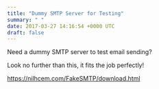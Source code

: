 ```yaml
---
title: "Dummy SMTP Server for Testing"
summary: " "
date: 2017-03-27 14:16:54 +0000 UTC
draft: false
---
```

Need a dummy SMTP server to test email sending?

Look no further than this, it fits the job perfectly!

<a href="https://nilhcem.com/FakeSMTP/download.html" target="_blank">https://nilhcem.com/FakeSMTP/download.html</a>
